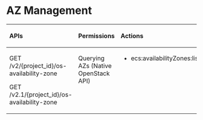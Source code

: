 # AZ Management<a name="EN-US_TOPIC_0103071519"></a>

<a name="table1642432772714"></a>
<table><thead align="left"><tr id="row18424102718278"><th class="cellrowborder" valign="top" width="30.802505966587113%" id="mcps1.1.4.1.1"><p id="p242492712712"><a name="p242492712712"></a><a name="p242492712712"></a>APIs</p>
</th>
<th class="cellrowborder" valign="top" width="32.15990453460621%" id="mcps1.1.4.1.2"><p id="p10605125713535"><a name="p10605125713535"></a><a name="p10605125713535"></a>Permissions</p>
</th>
<th class="cellrowborder" valign="top" width="37.03758949880668%" id="mcps1.1.4.1.3"><p id="p12424827192710"><a name="p12424827192710"></a><a name="p12424827192710"></a>Actions</p>
</th>
</tr>
</thead>
<tbody><tr id="row194249274272"><td class="cellrowborder" valign="top" width="30.802505966587113%" headers="mcps1.1.4.1.1 "><p id="p1222154416276"><a name="p1222154416276"></a><a name="p1222154416276"></a>GET /v2/{project_id}/os-availability-zone</p>
<p id="p125812254317"><a name="p125812254317"></a><a name="p125812254317"></a>GET /v2.1/{project_id}/os-availability-zone</p>
</td>
<td class="cellrowborder" valign="top" width="32.15990453460621%" headers="mcps1.1.4.1.2 "><p id="p11463202315453"><a name="p11463202315453"></a><a name="p11463202315453"></a>Querying AZs (Native OpenStack API)</p>
</td>
<td class="cellrowborder" valign="top" width="37.03758949880668%" headers="mcps1.1.4.1.3 "><a name="ul0222154410277"></a><a name="ul0222154410277"></a><ul id="ul0222154410277"><li>ecs:availabilityZones:list</li></ul>
</td>
</tr>
</tbody>
</table>

